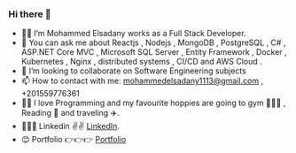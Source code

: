 ### Hi there 👋

- 🧑‍🦰 I’m Mohammed Elsadany works as a Full Stack Developer.
- 💬 You can ask me about Reactjs , Nodejs , MongoDB , PostgreSQL , C# , ASP.NET Core MVC , Microsoft SQL Server , Entity Framework , Docker , Kubernetes , Nginx , distributed systems , CI/CD and AWS Cloud .
- 👯 I’m looking to collaborate on Software Engineering subjects
- 📫 How to contact with  me: mohammedelsadany1113@gmail.com , +201559776361
- 👨‍💻 I love Programming and my favourite hoppies are going to gym 🏋🏻‍♂️ , Reading 📘 and traveling ✈️.
- 👨🏻‍🎓 Linkedin  ✌️✌️   [LinkedIn](https://www.linkedin.com/in/mohamed-elsadany-5ab427203).
- 😊 Portfolio 👉👉👉 [Portfolio](https://elsadany.herokuapp.com)

